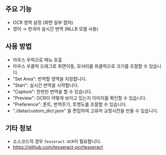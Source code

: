 ## 주요 기능

- OCR 영역 설정 (화면 일부 캡처)
- 영어 → 한국어 실시간 번역 (NLLB 모델 사용)

## 사용 방법

- 마우스 우릭으로 메뉴 호출
- 마우스 우클릭 드래그로 화면이동, 모서리를 좌클릭으로 크기를 조절할 수 있습니다.
- "Set Area": 번역할 영역을 지정합니다.
- "Start": 실시간 번역을 시작합니다.
- "Capture": 한번만 번역을 할 수 있습니다.
- "Preview": OCR이 어떻게 보이고 있는지 이미지를 확인할 수 있습니다.
- "Preference": 폰트, 번역주기, 투명도를 조절할 수 있습니다.
- "./data/custom_dict.json" 을 편집하여 고유어 교정사전을 만들 수 있습니다.


## 기타 정보

- 소스코드의 경우 `Tesseract-OCR`이 필요합니다.
- https://github.com/tesseract-ocr/tesseract
